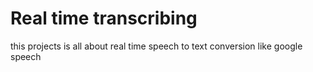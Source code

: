 # Real time transcribing
 this projects is all about real time speech to text conversion like google speech
